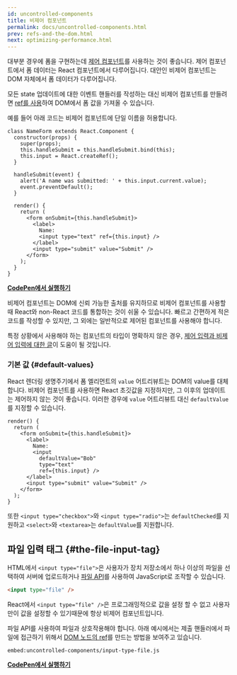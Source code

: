 ```yaml
---
id: uncontrolled-components
title: 비제어 컴포넌트
permalink: docs/uncontrolled-components.html
prev: refs-and-the-dom.html
next: optimizing-performance.html
---
```


대부분 경우에 폼을 구현하는데 [제어 컴포넌트](/docs/forms.html#controlled-components)를 사용하는 것이 좋습니다. 제어 컴포넌트에서 폼 데이터는 React 컴포넌트에서 다루어집니다. 대안인 비제어 컴포넌트는 DOM 자체에서 폼 데이터가 다루어집니다.

모든 state 업데이트에 대한 이벤트 핸들러를 작성하는 대신 비제어 컴포넌트를 만들려면 [ref를 사용](/docs/refs-and-the-dom.html)하여 DOM에서 폼 값을 가져올 수 있습니다.

예를 들어 아래 코드는 비제어 컴포넌트에 단일 이름을 허용합니다.

```javascript{5,9,18}
class NameForm extends React.Component {
  constructor(props) {
    super(props);
    this.handleSubmit = this.handleSubmit.bind(this);
    this.input = React.createRef();
  }

  handleSubmit(event) {
    alert('A name was submitted: ' + this.input.current.value);
    event.preventDefault();
  }

  render() {
    return (
      <form onSubmit={this.handleSubmit}>
        <label>
          Name:
          <input type="text" ref={this.input} />
        </label>
        <input type="submit" value="Submit" />
      </form>
    );
  }
}
```

[**CodePen에서 실행하기**](https://codepen.io/gaearon/pen/WooRWa?editors=0010)

비제어 컴포넌트는 DOM에 신뢰 가능한 출처를 유지하므로 비제어 컴포넌트를 사용할 때 React와 non-React 코드를 통합하는 것이 쉬울 수 있습니다. 빠르고 간편하게 적은 코드를 작성할 수 있지만, 그 외에는 일반적으로 제어된 컴포넌트를 사용해야 합니다.

특정 상황에서 사용해야 하는 컴포넌트의 타입이 명확하지 않은 경우, [제어 입력과 비제어 입력에 대한 글](https://goshakkk.name/controlled-vs-uncontrolled-inputs-react/)이 도움이 될 것입니다.

### 기본 값 {#default-values}

React 렌더링 생명주기에서 폼 엘리먼트의 `value` 어트리뷰트는 DOM의 value를 대체합니다. 비제어 컴포넌트를 사용하면 React 초깃값을 지정하지만, 그 이후의 업데이트는 제어하지 않는 것이 좋습니다. 이러한 경우에 `value` 어트리뷰트 대신 `defaultValue`를 지정할 수 있습니다.

```javascript{7}
render() {
  return (
    <form onSubmit={this.handleSubmit}>
      <label>
        Name:
        <input
          defaultValue="Bob"
          type="text"
          ref={this.input} />
      </label>
      <input type="submit" value="Submit" />
    </form>
  );
}
```

또한 `<input type="checkbox">`와 `<input type="radio">`는 `defaultChecked`를 지원하고 `<select>`와 `<textarea>`는 `defaultValue`를 지원합니다.

## 파일 입력 태그 {#the-file-input-tag}

HTML에서 `<input type="file">`은 사용자가 장치 저장소에서 하나 이상의 파일을 선택하여 서버에 업로드하거나 [파일 API](https://developer.mozilla.org/en-US/docs/Web/API/File/Using_files_from_web_applications)를 사용하여 JavaScript로 조작할 수 있습니다.

```html
<input type="file" />
```

React에서 `<input type="file" />`은 프로그래밍적으로 값을 설정 할 수 없고 사용자만이 값을 설정할 수 있기때문에 항상 비제어 컴포넌트입니다.

파일 API를 사용하여 파일과 상호작용해야 합니다. 아래 예시에서는 제출 핸들러에서 파일에 접근하기 위해서 [DOM 노드의 ref](/docs/refs-and-the-dom.html)를 만드는 방법을 보여주고 있습니다.

`embed:uncontrolled-components/input-type-file.js`

**[CodePen에서 실행하기](codepen://uncontrolled-components/input-type-file)**
